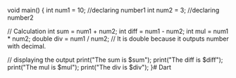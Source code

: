 void main() {
int num1 = 10; //declaring number1
int num2 = 3; //declaring number2
  
// Calculation
int sum = num1 + num2;
int diff = num1 - num2;
int mul = num1 * num2;
double div = num1 / num2; // It is double because it outputs number with decimal.
  
// displaying the output
print("The sum is $sum");
print("The diff is $diff");
print("The mul is $mul");
print("The div is $div");
}# Dart
